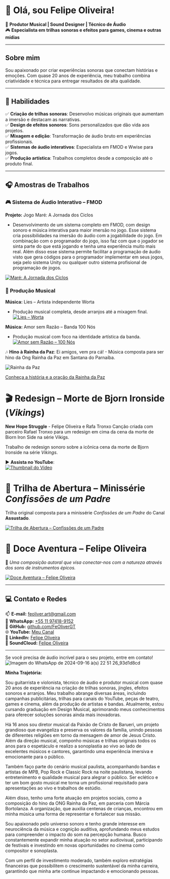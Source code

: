 # 👋 Olá, sou Felipe Oliveira!  

🎵 **Produtor Musical | Sound Designer | Técnico de Áudio**  
🎮 **Especialista em trilhas sonoras e efeitos para games, cinema e outras mídias**  

---

## Sobre mim  
Sou apaixonado por criar experiências sonoras que conectam histórias e emoções. Com quase 20 anos de experiência, meu trabalho combina criatividade e técnica para entregar resultados de alta qualidade.  

---

## 🌟 Habilidades  
✅ **Criação de trilhas sonoras**: Desenvolvo músicas originais que aumentam a imersão e destacam as narrativas.  
✅ **Design de efeitos sonoros**: Sons personalizados que dão vida aos projetos.  
✅ **Mixagem e edição**: Transformação de áudio bruto em experiências profissionais.  
✅ **Sistemas de áudio interativos**: Especialista em FMOD e Wwise para jogos.  
✅ **Produção artística**: Trabalhos completos desde a composição até o produto final.  

---

## 🎧 Amostras de Trabalhos  

### 🎮 **Sistema de Áudio Interativo – FMOD**  
**Projeto:** Jogo Maré: A Jornada dos Ciclos  
- Desenvolvimento de um sistema completo em FMOD, com design sonoro e música interativa para maior imersão no jogo. 
Esse sistema cria possibilidades na imersão do áudio com a jogabilidade do jogo. Em combinação com o programador do jogo, isso faz com que o jogador se sinta parte do que está jogando e tenha uma experiência muito mais real. Além disso esse sistema permite facilitar a programação de áudio visto que gera códigos para o programador implementar em seus jogos, seja pelo sistema Unity ou qualquer outro sistema profisional de programação de jogos.

[![Maré: A Jornada dos Ciclos](https://img.youtube.com/vi/XBAT0XvJ-LY/hqdefault.jpg)](https://www.youtube.com/watch?v=XBAT0XvJ-LY&t=129s)  

### 🎤 **Produção Musical**  
**Música:** Lies – Artista independente Worta  
- Produção musical completa, desde arranjos até a mixagem final.  
[![Lies – Worta](https://img.youtube.com/vi/-6Rm7965x5Q/hqdefault.jpg)](https://www.youtube.com/watch?v=-6Rm7965x5Q)


**Música:** Amor sem Razão – Banda 100 Nós  
- Produção musical com foco na identidade artística da banda.  
[![Amor sem Razão – 100 Nós](https://img.youtube.com/vi/gUrmOsACTss/hqdefault.jpg)](https://www.youtube.com/watch?v=gUrmOsACTss)


🎶 **Hino à Rainha da Paz**: Ei amigos, vem pra cá! - Música composta para ser hino da Ong Rainha da Paz em Santana do Parnaíba.

![Rainha da Paz](https://github.com/user-attachments/assets/03dac1da-f2c7-479e-a6d0-4cbc524e01e3)

[Conheça a história e a oração da Rainha da Paz](https://abcrainhadapaz.org.br/nossa-historia/oracao-e-musica/)



# 🎬 Redesign – Morte de Bjorn Ironside (*Vikings*)  

**New Hope Struggle** - Felipe Oliveira e Rafa Tronxo
Canção criada com parceiro Rafael Tronxo para um redesign em cima da cena da morte de Biorn Iron Side na série Vikigs.

Trabalho de redesign sonoro sobre a icônica cena da morte de Bjorn Ironside na série *Vikings*.  

▶️ **Assista no YouTube**:  
[![Thumbnail do Vídeo](https://img.youtube.com/vi/7uxZkcndgQ4/maxresdefault.jpg)](https://youtu.be/7uxZkcndgQ4)



# 🎼 Trilha de Abertura – Minissérie *Confissões de um Padre*  

Trilha original composta para a minissérie *Confissões de um Padre* do Canal **Assustado**.  

[![Trilha de Abertura – Confissões de um Padre](https://img.youtube.com/vi/bxaw676dw2I/hqdefault.jpg)](https://www.youtube.com/watch?v=bxaw676dw2I)



# 🎼 Doce Aventura – Felipe Oliveira  

🌿 *Uma composição autoral que visa conectar-nos com a natureza através dos sons de instrumentos épicos.*  

[![Doce Aventura – Felipe Oliveira](https://img.youtube.com/vi/5tV-9254LE8/hqdefault.jpg)](https://www.youtube.com/watch?v=5tV-9254LE8)


---

## 💻 Contato e Redes  
📫 **E-mail:** [feoliver.art@gmail.com](mailto:feoliver.art@gmail.com)  
📱 **WhatsApp:** [+55 11 97418-9152](https://wa.me/5511974189152)  
🔗 **GitHub:** [github.com/FeOliverGT](https://github.com/FeOliverGT)  
🌐 **YouTube:** [Meu Canal](https://www.youtube.com/channel/UCGJx2YtF9dKSepDUrMo-1ZQ)  
💼 **LinkedIn:** [Felipe Oliveira](https://www.linkedin.com/in/felipe-oliveira-2262332b9)  
🎵 **SoundCloud:** [Felipe Oliveira](https://soundcloud.com/felipe-oliveira-686401720)  

---


Se você precisa de áudio incrível para o seu projeto, entre em contato!  
![Imagem do WhatsApp de 2024-09-16 à(s) 22 51 26_93d1d8cd](https://github.com/user-attachments/assets/9a004732-8a88-443c-8178-fa932626d506)

**Minha Trajetória:**

Sou guitarrista e violonista, técnico de áudio e produtor musical com quase 20 anos de experiência na criação de trilhas sonoras, jingles, efeitos sonoros e arranjos. Meu trabalho abrange diversas áreas, incluindo campanhas publicitárias, trilhas para canais do YouTube, peças de teatro, games e cinema, além da produção de artistas e bandas. Atualmente, estou cursando graduação em Design Musical, aprimorando meus conhecimentos para oferecer soluções sonoras ainda mais inovadoras.

Há 16 anos sou diretor musical da Paixão de Cristo de Barueri, um projeto grandioso que evangeliza e preserva os valores da família, unindo pessoas de diferentes religiões em torno da mensagem de amor de Jesus Cristo. Além da direção musical, componho músicas e trilhas originais todos os anos para o espetáculo e realizo a sonoplastia ao vivo ao lado de excelentes músicos e cantores, garantindo uma experiência imersiva e emocionante para o público.

Também faço parte do cenário musical paulista, acompanhando bandas e artistas de MPB, Pop Rock e Classic Rock na noite paulistana, levando entretenimento e qualidade musical para alegrar o público. Ser eclético e ter um bom gosto musical me torna um profissional requisitado para apresentações ao vivo e trabalhos de estúdio.

Além disso, tenho uma forte atuação em projetos sociais, como a composição do hino da ONG Rainha da Paz, em parceria com Márcia Bortolanza. A organização, que auxilia centenas de crianças, encontrou em minha música uma forma de representar e fortalecer sua missão.

Sou apaixonado pelo universo sonoro e tenho grande interesse em neurociência da música e cognição auditiva, aprofundando meus estudos para compreender o impacto do som na percepção humana. Busco constantemente expandir minha atuação no setor audiovisual, participando de festivais e investindo em novas oportunidades no cinema como compositor e sonoplasta.

Com um perfil de investimento moderado, também exploro estratégias financeiras que possibilitem o crescimento sustentável da minha carreira, garantindo que minha arte continue impactando e emocionando pessoas.
